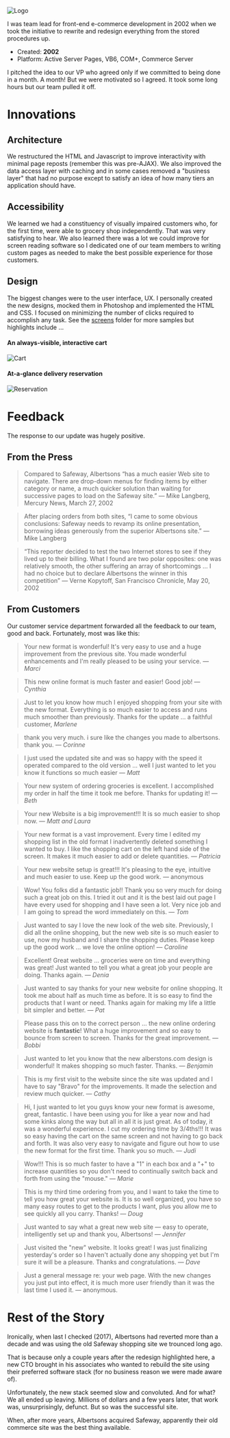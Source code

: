 ![Logo](./web_technologies_logo.png)

I was team lead for front-end e-commerce development in 2002 when we took the initiative to rewrite and redesign everything from the stored procedures up.

- Created: **2002**
- Platform: Active Server Pages, VB6, COM+, Commerce Server

I pitched the idea to our VP who agreed only if we committed to being done in a month. A month! But we were motivated so I agreed. It took some long hours but our team pulled it off.

# Innovations
## Architecture
We restructured the HTML and Javascript to improve interactivity with minimal page reposts (remember this was pre-AJAX). We also improved the data access layer with caching and in some cases removed a "business layer" that had no purpose except to satisfy an idea of how many tiers an application should have.

## Accessibility
We learned we had a constituency of visually impaired customers who, for the first time, were able to grocery shop independently. That was very satisfying to hear. We also learned there was a lot we could improve for screen reading software so I dedicated one of our team members to writing custom pages as needed to make the best possible experience for those customers.

## Design
The biggest changes were to the user interface, UX. I personally created the new designs, mocked them in Photoshop and implemented the HTML and CSS. I focused on minimizing the number of clicks required to accomplish any task. See the [screens](./screens/README.md) folder for more samples but highlights include &hellip;

#### An always-visible, interactive cart
![Cart](./screens/Cart_Detail.png)

#### At-a-glance delivery reservation
![Reservation](./screens/Reserve_2.png)

# Feedback
The response to our update was hugely positive.

## From the Press

> Compared to Safeway, Albertsons &ldquo;has a much easier Web site to navigate. There are drop-down menus for finding items by either category or name, a much quicker solution than waiting for successive pages to load on the Safeway site.&rdquo; &mdash; Mike Langberg, Mercury News, March 27, 2002

> After placing orders from both sites, &ldquo;I came to some obvious conclusions: Safeway needs to revamp its online presentation, borrowing ideas generously from the superior Albertsons site.&rdquo; &mdash; Mike Langberg

> &ldquo;This reporter decided to test the two Internet stores to see if they lived up to their billing. What I found are two polar opposites: one was relatively smooth, the other suffering an array of shortcomings &hellip; I had no choice but to declare Albertsons the winner in this competition&rdquo;
&mdash; Verne Kopytoff, San Francisco Chronicle, May 20, 2002

## From Customers
Our customer service department forwarded all the feedback to our team, good and back. Fortunately, most was like this:

> Your new format is wonderful! It's very easy to use and a huge improvement from the previous site. You made wonderful enhancements and I'm really pleased to be using your service. &mdash; *Marci*

> This new online format is much faster and easier! Good job! &mdash; *Cynthia*

> Just to let you know how much I enjoyed shopping from your site with the new format. Everything is so much easier to access and runs much smoother than previously. Thanks for the update &hellip; a faithful customer, *Marlene*

> thank you very much. i sure like the changes you made to albertsons. thank you. &mdash; *Corinne*

> I just used the updated site and was so happy with the speed it operated compared to the old version &hellip; well I just wanted to let you know it functions so much easier &mdash; *Matt*

> Your new system of ordering groceries is excellent. I accomplished my order in half the time it took me before. Thanks for updating it! &mdash; *Beth*

> Your new Website is a big improvement!!! It is so much easier to shop now. &mdash; *Matt and Laura*

> Your new format is a vast improvement. Every time I edited my shopping list in the old format I inadvertently deleted something I wanted to buy. I like the shopping cart on the left hand side of the screen. It makes it much easier to add or delete quantities. &mdash; *Patricia*

> Your new website setup is great!!! It's pleasing to the eye, intuitive and much easier to use. Keep up the good work. &mdash; anonymous

> Wow! You folks did a fantastic job!! Thank you so very much for doing such a great job on this. I tried it out and it is the best laid out page I have every used for shopping and I have seen a lot. Very nice job and I am going to spread the word immediately on this. &mdash; *Tom*

> Just wanted to say I love the new look of the web site. Previously, I did all the online shopping, but the new web site is so much easier to use, now my husband and I share the shopping duties. Please keep up the good work &hellip; we love the online option! &mdash; *Caroline*

> Excellent! Great website &hellip; groceries were on time and everything was great! Just wanted to tell you what a great job your people are doing. Thanks again. &mdash; *Denia*

> Just wanted to say thanks for your new website for online shopping. It took me about half as much time as before. It is so easy to find the products that I want or need. Thanks again for making my life a little bit simpler and better. &mdash; *Pat*

> Please pass this on to the correct person &hellip; the new online ordering website is **fantastic**! What a huge improvement and so easy to bounce from screen to screen. Thanks for the great improvement. &mdash; *Bobbi*

> Just wanted to let you know that the new alberstons.com design is wonderful! It makes shopping so much faster. Thanks. &mdash; *Benjamin*

> This is my first visit to the website since the site was updated and I have to say "Bravo" for the improvements. It made the selection and review much quicker. &mdash; *Cathy*

> Hi, I just wanted to let you guys know your new format is awesome, great, fantastic. I have been using you for like a year now and had some kinks along the way but all in all it is just great. As of today, it was a wonderful experience. I cut my ordering time by 3/4ths!!! It was so easy having the cart on the same screen and not having to go back and forth. It was also very easy to navigate and figure out how to use the new format for the first time. Thank you so much. &mdash; *Judi*

> Wow!!! This is so much faster to have a "1" in each box and a "+" to increase quantities so you don't need to continually switch back and forth from using the "mouse." &mdash; *Marie*

> This is my third time ordering from you, and I want to take the time to tell you how great your website is. It is so well organized, you have so many easy routes to get to the products I want, plus you allow me to see quickly all you carry. Thanks! &mdash; *Doug*

> Just wanted to say what a great new web site &mdash; easy to operate, intelligently set up and thank you, Albertsons! &mdash; *Jennifer*

> Just visited the "new" website. It looks great! I was just finalizing yesterday's order so I haven't actually done any shopping yet but I'm sure it will be a pleasure. Thanks and congratulations. &mdash; *Dave*

> Just a general message re: your web page. With the new changes you just put into effect, it is much more user friendly than it was the last time I used it. &mdash; anonymous.

# Rest of the Story

Ironically, when last I checked (2017), Albertsons had reverted more than a decade and was using the old Safeway shopping site we trounced long ago.

That is because only a couple years after the redesign highlighted here, a new CTO brought in his associates who wanted to rebuild the site using their preferred software stack (for no business reason we were made aware of).

Unfortunately, the new stack seemed slow and convoluted. And for what? We all ended up leaving. Millions of dollars and a few years later, that work was, unsurprisingly, defunct. But so was the successful site.

When, after more years, Albertsons acquired Safeway, apparently their old commerce site was the best thing available.












